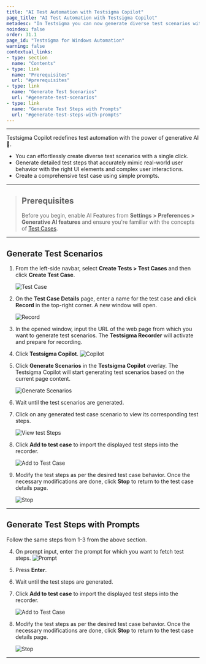 ```yaml
---
title: "AI Test Automation with Testsigma Copilot"
page_title: "AI Test Automation with Testsigma Copilot"
metadesc: "In Testsigma you can now generate diverse test scenarios with a single click and also comprehensive test cases using simple prompts using GenAI"
noindex: false
order: 31.1
page_id: "Testsigma for Windows Automation"
warning: false
contextual_links:
- type: section
  name: "Contents"
- type: link
  name: "Prerequisites"
  url: "#prerequisites"
- type: link
  name: "Generate Test Scenarios"
  url: "#generate-test-scenarios"
- type: link
  name: "Generate Test Steps with Prompts"
  url: "#generate-test-steps-with-prompts"
---
```


---

Testsigma Copilot redefines test automation with the power of generative AI 🤖. 

- You can effortlessly create diverse test scenarios with a single click.
- Generate detailed test steps that accurately mimic real-world user behavior with the right UI elements and complex user interactions. 
- Create a comprehensive test case using simple prompts. 


---

> ## **Prerequisites**
> 
> Before you begin, enable AI Features from **Settings > Preferences > Generative AI features** and ensure you're familiar with the concepts of [Test Cases](https://testsigma.com/docs/test-cases/manage/add-edit-delete/).


---

## **Generate Test Scenarios**

1. From the left-side navbar, select **Create Tests > Test Cases** and then click **Create Test Case**.

   ![Test Case](https://s3.amazonaws.com/static-docs.testsigma.com/new_images/projects/applications/GenAI_TestCase.png)

2. On the **Test Case Details** page, enter a name for the test case and click **Record** in the top-right corner. A new window will open.

   ![Record](https://s3.amazonaws.com/static-docs.testsigma.com/new_images/projects/applications/GenAI_Record.png)

3. In the opened window, input the URL of the web page from which you want to generate test scenarios. The **Testsigma Recorder** will activate and prepare for recording.

4. Click **Testsigma Copilot**.
   ![Copilot](https://s3.amazonaws.com/static-docs.testsigma.com/new_images/projects/applications/Copilot_Button.png)

5. Click **Generate Scenarios** in the **Testsigma Copilot** overlay. The Testsigma Copilot will start generating test scenarios based on the current page content.

   ![Generate Scenarios](https://s3.amazonaws.com/static-docs.testsigma.com/new_images/projects/applications/Generate_Scenarios.png)

6. Wait until the test scenarios are generated.

7. Click on any generated test case scenario to view its corresponding test steps.
   
   ![View test Steps](https://s3.amazonaws.com/static-docs.testsigma.com/new_images/projects/applications/View_Scenarios.png)

8. Click **Add to test case** to import the displayed test steps into the recorder.
   
   ![Add to Test Case](https://s3.amazonaws.com/static-docs.testsigma.com/new_images/projects/applications/Add_AI_Test_Steps.png)

9.  Modify the test steps as per the desired test case behavior. Once the necessary modifications are done, click **Stop** to return to the test case details page.
    
    ![Stop](https://s3.amazonaws.com/static-docs.testsigma.com/new_images/projects/applications/Stop_Rec_AI_TestSteps.png)

---

## **Generate Test Steps with Prompts**

Follow the same steps from 1-3 from the above section.

4. On prompt input, enter the prompt for which you want to fetch test steps. 
   ![Prompt](https://s3.amazonaws.com/static-docs.testsigma.com/new_images/projects/applications/Prompt_AI.png)

5. Press **Enter**.
   
6. Wait until the test steps are generated. 

7. Click **Add to test case** to import the displayed test steps into the recorder.

   ![Add to Test Case](https://s3.amazonaws.com/static-docs.testsigma.com/new_images/projects/applications/AddtoTestCase_AI.png)

8. Modify the test steps as per the desired test case behavior. Once the necessary modifications are done, click **Stop** to return to the test case details page.

   ![Stop](https://s3.amazonaws.com/static-docs.testsigma.com/new_images/projects/applications/Stop_PromptSteps.png)

---